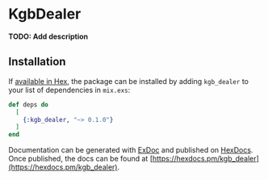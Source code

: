 # KgbDealer

**TODO: Add description**

## Installation

If [available in Hex](https://hex.pm/docs/publish), the package can be installed
by adding `kgb_dealer` to your list of dependencies in `mix.exs`:

```elixir
def deps do
  [
    {:kgb_dealer, "~> 0.1.0"}
  ]
end
```

Documentation can be generated with [ExDoc](https://github.com/elixir-lang/ex_doc)
and published on [HexDocs](https://hexdocs.pm). Once published, the docs can
be found at [https://hexdocs.pm/kgb_dealer](https://hexdocs.pm/kgb_dealer).

